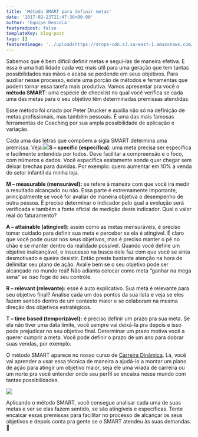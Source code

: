 ```yaml
---
title: 'Método SMART para definir metas'
date: '2017-02-23T21:47:36+00:00'
author: 'Equipe Descola'
featuredpost: false
templateKey: blog-post
tags: []
featuredimage: '../uploadshttps://drops-cdn.s3.sa-east-1.amazonaws.com/drops-new/wp-content/uploads/2017/02/22192722/smart-2-150x150.png'
---
```

Sabemos que é bem difícil definir metas e segui-las de maneira efetiva. E essa é uma habilidade cada vez mais útil para uma geração que tem tantas possibilidades nas mãos e acaba se perdendo em seus objetivos. Para auxiliar nesse processo, existe uma porção de métodos e ferramentas que podem tornar essa tarefa mais produtiva. Vamos apresentar pra você o **método SMART**: uma espécie de checklist no qual você verifica se cada uma das metas para o seu objetivo têm determinadas premissas atendidas.

Esse método foi criado por Peter Drucker e auxilia não só na definição de metas profissionais, mas também pessoais. É uma das mais famosas ferramentas de Coaching por sua ampla possibilidade de aplicação e variação.

Cada uma das letras que compõem a sigla SMART determina uma premissa. Veja:![](https://descola.org/drops/wp-content/uploads/2017/02/smart.jpg)**S – specific (específica):** uma meta precisa ser específica e facilmente entendida por todos. Deve facilitar a compreensão e o foco, com números e dados. Você especifica exatamente aonde quer chegar sem deixar brechas para dúvidas. Por exemplo: quero aumentar em 10% a venda do setor infantil da minha loja.

**M – measurable (mensurável):** se refere à maneira com que você irá medir o resultado alcançado ou não. Essa parte é extremamente importante, principalmente se você for avaliar de maneira objetiva o desempenho de outra pessoa. É preciso determinar o indicador pelo qual a evolução será verificada e também a fonte oficial de medição deste indicador. Qual o valor real do faturamento?

**A – attainable (atingível):** assim como as metas mensuráveis, é preciso tomar cuidado para definir sua meta e perceber se ela é atingível. É claro que você pode ousar nos seus objetivos, mas é preciso manter o pé no chão e se manter dentro da realidade possível. Quando você define um objetivo inalcançável, o insucesso na busca dele faz com que você se sinta desmotivado e queira desistir. Então preste bastante atenção na hora de delimitar seu plano de ação. Avalie bem se o seu objetivo pode ser alcançado no mundo real! Não adianta colocar como meta “ganhar na mega sena” se isso foge do seu controle.

**R – relevant (relevante):** esse é auto explicativo. Sua meta é relevante para seu objetivo final? Analise cada um dos pontos da sua lista e veja se eles fazem sentido dentro de um contexto maior e se colaboram na mesma direção dos objetivos estratégicos.

**T – time based (temporizável):** é preciso definir um prazo pra sua meta. Se ela não tiver uma data limite, você sempre vai deixá-la pra depois e isso pode prejudicar no seu objetivo final. Determinar um prazo motiva você a querer cumprir a meta. Você pode definir o prazo de um ano para dobrar suas vendas, por exemplo.

O método SMART aparece no nosso curso de [Carreira Dinâmica](https://descola.org/curso/carreira-dinamica). Lá, você vai aprender a usar essa técnica de maneira a ajudá-lo a montar um plano de ação para atingir um objetivo maior, seja ele uma virada de carreira ou um norte pra você entender onde seu perfil se encaixa nesse mundo com tantas possibilidades.

[![](https://descola.org/drops/wp-content/uploads/2017/02/estefania-1024x537.png)](https://descola.org/curso/carreira-dinamica)

Aplicando o método SMART, você consegue analisar cada uma de suas metas e ver se elas fazem sentido, se são atingíveis e específicas. Tente encaixar essas premissas para facilitar no processo de alcançar os seus objetivos e depois conta pra gente se o SMART atendeu às suas demandas. 🙂